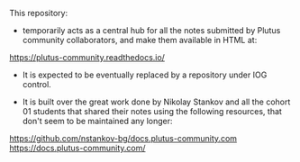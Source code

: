 This repository:  

- temporarily acts as a central hub for all the notes submitted by Plutus community collaborators, and make them
available in HTML at:

<https://plutus-community.readthedocs.io/>

- It is expected to be eventually replaced by a repository under IOG control. 


- It is built over the great work done by Nikolay Stankov and all the cohort 01 students that shared their
notes using the following resources, that don't seem to be maintained any longer:

<https://github.com/nstankov-bg/docs.plutus-community.com>  
<https://docs.plutus-community.com/>  
